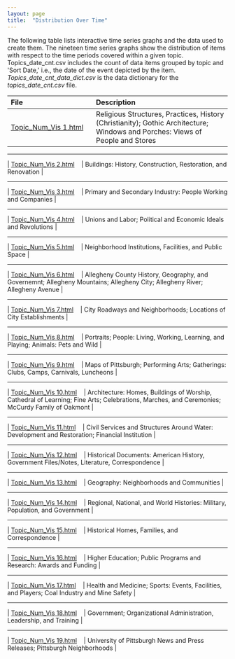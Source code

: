 ```yaml
---
layout: page
title:  "Distribution Over Time"
---
```


The following table lists interactive time series graphs and the data used to create them. The nineteen time series graphs show the distribution of items with respect to the 
time periods covered within a given topic. Topics_date_cnt.csv includes the count of data items grouped by topic and 'Sort Date,' i.e., the date of the event depicted by the 
item. <i>Topics_date_cnt_data_dict.csv</i> is the data dictionary for the <i>topics_date_cnt.csv</i> file.

| File                         | Description                                                                                                                                         |
|:-----------------------------|:----------------------------------------------------------------------------------------------------------------------------------------------|
| <a href="https://lisaover.github.io/DigitalHumanitiesTopicModeling/Graphs/Topic_Num_Vis 1.html" target="\_blank">Topic\_Num\_Vis&nbsp;1.html</a>&nbsp;&nbsp;&nbsp;                     | Religious Structures, Practices, History (Christianity); Gothic Architecture; Windows and Porches: Views of People and Stores                 |
***
| <a href="https://lisaover.github.io/DigitalHumanitiesTopicModeling/Graphs/Topic_Num_Vis 2.html" target="\_blank">Topic\_Num\_Vis&nbsp;2.html</a>&nbsp;&nbsp;&nbsp;                      | Buildings: History, Construction, Restoration, and Renovation                                                                                 |
***
| <a href="https://lisaover.github.io/DigitalHumanitiesTopicModeling/Graphs/Topic_Num_Vis 3.html" target="\_blank">Topic\_Num\_Vis&nbsp;3.html</a>&nbsp;&nbsp;&nbsp;                      | Primary and Secondary Industry: People Working and Companies                                                                                  |
***
| <a href="https://lisaover.github.io/DigitalHumanitiesTopicModeling/Graphs/Topic_Num_Vis 4.html" target="\_blank">Topic\_Num\_Vis&nbsp;4.html</a>&nbsp;&nbsp;&nbsp;                      | Unions and Labor; Political and Economic Ideals and Revolutions                                                                               |
***
| <a href="https://lisaover.github.io/DigitalHumanitiesTopicModeling/Graphs/Topic_Num_Vis 5.html" target="\_blank">Topic\_Num\_Vis&nbsp;5.html</a>&nbsp;&nbsp;&nbsp;                      | Neighborhood Institutions, Facilities, and Public Space                                                                                       |
***
| <a href="https://lisaover.github.io/DigitalHumanitiesTopicModeling/Graphs/Topic_Num_Vis 6.html" target="\_blank">Topic\_Num\_Vis&nbsp;6.html</a>&nbsp;&nbsp;&nbsp;                      | Allegheny County History, Geography, and Governemnt; Allegheny Mountains; Allegheny City; Allegheny River; Allegheny Avenue                   |
***
| <a href="https://lisaover.github.io/DigitalHumanitiesTopicModeling/Graphs/Topic_Num_Vis 7.html" target="\_blank">Topic\_Num\_Vis&nbsp;7.html</a>&nbsp;&nbsp;&nbsp;                      | City Roadways and Neighborhoods; Locations of City Establishments                                                                             |
***
| <a href="https://lisaover.github.io/DigitalHumanitiesTopicModeling/Graphs/Topic_Num_Vis 8.html" target="\_blank">Topic\_Num\_Vis&nbsp;8.html</a>&nbsp;&nbsp;&nbsp;                      | Portraits; People: Living, Working, Learning, and Playing; Animals: Pets and Wild                                                             |
***
| <a href="https://lisaover.github.io/DigitalHumanitiesTopicModeling/Graphs/Topic_Num_Vis 9.html" target="\_blank">Topic\_Num\_Vis&nbsp;9.html</a>&nbsp;&nbsp;&nbsp;                      | Maps of Pittsburgh; Performing Arts; Gatherings: Clubs, Camps, Carnivals, Luncheons                                                           |
***
| <a href="https://lisaover.github.io/DigitalHumanitiesTopicModeling/Graphs/Topic_Num_Vis 10.html" target="\_blank">Topic\_Num\_Vis&nbsp;10.html</a>&nbsp;&nbsp;&nbsp;                     | Architecture: Homes, Buildings of Worship, Cathedral of Learning; Fine Arts; Celebrations, Marches, and Ceremonies; McCurdy Family of Oakmont |
***
| <a href="https://lisaover.github.io/DigitalHumanitiesTopicModeling/Graphs/Topic_Num_Vis 11.html" target="\_blank">Topic\_Num\_Vis&nbsp;11.html</a>&nbsp;&nbsp;&nbsp;                     | Civil Services and Structures Around Water: Development and Restoration; Financial Institution                                                |
***
| <a href="https://lisaover.github.io/DigitalHumanitiesTopicModeling/Graphs/Topic_Num_Vis 12.html" target="\_blank">Topic\_Num\_Vis&nbsp;12.html</a>&nbsp;&nbsp;&nbsp;                     | Historical Documents: American History, Government Files/Notes, Literature, Correspondence                                                    |
***
| <a href="https://lisaover.github.io/DigitalHumanitiesTopicModeling/Graphs/Topic_Num_Vis 13.html" target="\_blank">Topic\_Num\_Vis&nbsp;13.html</a>&nbsp;&nbsp;&nbsp;                     | Geography: Neighborhoods and Communities                                                                                                      |
***
| <a href="https://lisaover.github.io/DigitalHumanitiesTopicModeling/Graphs/Topic_Num_Vis 14.html" target="\_blank">Topic\_Num\_Vis&nbsp;14.html</a>&nbsp;&nbsp;&nbsp;                     | Regional, National, and World Histories: Military, Population, and Government                                                                 |
***
| <a href="https://lisaover.github.io/DigitalHumanitiesTopicModeling/Graphs/Topic_Num_Vis 15.html" target="\_blank">Topic\_Num\_Vis&nbsp;15.html</a>&nbsp;&nbsp;&nbsp;                     | Historical Homes, Families, and Correspondence                                                                                                |
***
| <a href="https://lisaover.github.io/DigitalHumanitiesTopicModeling/Graphs/Topic_Num_Vis 16.html" target="\_blank">Topic\_Num\_Vis&nbsp;16.html</a>&nbsp;&nbsp;&nbsp;                     | Higher Education; Public Programs and Research: Awards and Funding                                                                            |
***
| <a href="https://lisaover.github.io/DigitalHumanitiesTopicModeling/Graphs/Topic_Num_Vis 17.html" target="\_blank">Topic\_Num\_Vis&nbsp;17.html</a>&nbsp;&nbsp;&nbsp;                     | Health and Medicine; Sports: Events, Facilities, and Players; Coal Industry and Mine Safety                                                   |
***
| <a href="https://lisaover.github.io/DigitalHumanitiesTopicModeling/Graphs/Topic_Num_Vis 18.html" target="\_blank">Topic\_Num\_Vis&nbsp;18.html</a>&nbsp;&nbsp;&nbsp;                     | Government; Organizational Administration, Leadership, and Training                                                                           |
***
| <a href="https://lisaover.github.io/DigitalHumanitiesTopicModeling/Graphs/Topic_Num_Vis 19.html" target="\_blank">Topic\_Num\_Vis&nbsp;19.html</a>&nbsp;&nbsp;&nbsp;                    | University of Pittsburgh News and Press Releases; Pittsburgh Neighborhoods                                                                    |
